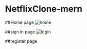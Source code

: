 # NetflixClone-mern

##Home page
![home](https://user-images.githubusercontent.com/57187594/117097383-205ca780-ad89-11eb-9472-0fcddcf7be29.png)

##sign in page
![login](https://user-images.githubusercontent.com/57187594/117108106-548f9280-ada0-11eb-820e-92cff356ae31.png)

##register page
